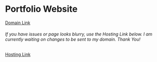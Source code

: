 # Portfolio Website

[Domain Link](https://www.kylegibson15.com/)
###### If you have issues or page looks blurry, use the Hosting Link below. I am currently waiting on changes to be sent to my domain. Thank You!

[Hosting Link](https://resume-kyle-gibson.firebaseapp.com/)
